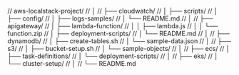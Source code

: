 // aws-localstack-project/
// │
// ├── cloudwatch/
// │   ├── scripts/
// │   ├── config/
// │   ├── logs-samples/
// │   └── README.md
// │
// ├── apigateway/
// │   ├── lambda-function/
// │   │   ├── lambda.js
// │   │   └── function.zip
// │   ├── deployment-scripts/
// │   └── README.md
// │
// ├── dynamodb/
// │   ├── create-tables.sh
// │   └── sample-data.json
// │
// ├── s3/
// │   ├── bucket-setup.sh
// │   └── sample-objects/
// │
// ├── ecs/
// │   ├── task-definitions/
// │   └── deployment-scripts/
// │
// ├── eks/
// │   └── cluster-setup/
// │
// └── README.md
